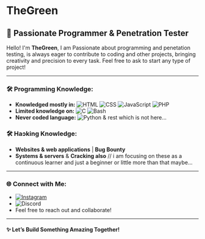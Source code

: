 # TheGreen 

## 🚀 Passionate Programmer & Penetration Tester

Hello! I'm **TheGreen**, I am Passionate about programming and penetation testing, is always eager to contribute to coding and other projects, bringing creativity and precision to every task. Feel free to ask to start any type of project!

---

### 🛠️ Programming Knowledge:
- **Knowledged mostly in:** ![HTML](https://img.shields.io/badge/-HTML-E34F26?logo=html5&logoColor=white) ![CSS](https://img.shields.io/badge/-CSS-1572B6?logo=css3&logoColor=white) ![JavaScript](https://img.shields.io/badge/-JavaScript-F7DF1E?logo=javascript&logoColor=black) ![PHP](https://img.shields.io/badge/-PHP-777BB4?logo=php&logoColor=white)
- **Limited knowledge on:** ![C](https://img.shields.io/badge/-C-A8B9CC?logo=c&logoColor=white) ![Bash](https://img.shields.io/badge/-Bash-4EAA25?logo=gnu-bash&logoColor=white)
- **Never coded language:** ![Python](https://img.shields.io/badge/-Python-3776AB?logo=python&logoColor=white) & rest which is not here...

### 🛠️ Haɔking Knowledge:
- **Websites & web applications** | **Bug Bounty**
- **Systems & servers** & **Cracking also**
// i am focusing on these as a continuous learner and just a beginner or little more than that maybe...

---

### 🌐 Connect with Me:
- [![Instagram](https://img.shields.io/badge/-Instagram-E4405F?logo=instagram&logoColor=white)](https://www.instagram.com/thegreen444s/)
- ![Discord](https://img.shields.io/badge/-Discord-5865F2?logo=discord&logoColor=white)
- Feel free to reach out and collaborate!

---

#### ✨ Let’s Build Something Amazing Together!
